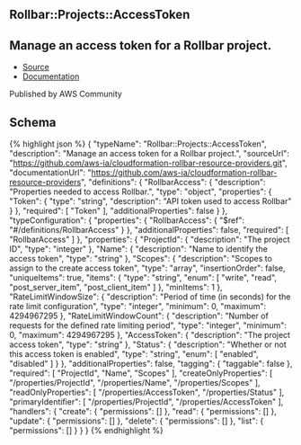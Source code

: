 
## Rollbar::Projects::AccessToken

## Manage an access token for a Rollbar project.

- [Source](https:&#x2F;&#x2F;github.com&#x2F;aws-ia&#x2F;cloudformation-rollbar-resource-providers.git) 
- [Documentation]()

Published by AWS Community

## Schema
{% highlight json %}
{
    "typeName": "Rollbar::Projects::AccessToken",
    "description": "Manage an access token for a Rollbar project.",
    "sourceUrl": "https://github.com/aws-ia/cloudformation-rollbar-resource-providers.git",
    "documentationUrl": "https://github.com/aws-ia/cloudformation-rollbar-resource-providers",
    "definitions": {
        "RollbarAccess": {
            "description": "Properties needed to access Rollbar.",
            "type": "object",
            "properties": {
                "Token": {
                    "type": "string",
                    "description": "API token used to access Rollbar"
                }
            },
            "required": [
                "Token"
            ],
            "additionalProperties": false
        }
    },
    "typeConfiguration": {
        "properties": {
            "RollbarAccess": {
                "$ref": "#/definitions/RollbarAccess"
            }
        },
        "additionalProperties": false,
        "required": [
            "RollbarAccess"
        ]
    },
    "properties": {
        "ProjectId": {
            "description": "The project ID",
            "type": "integer"
        },
        "Name": {
            "description": "Name to identify the access token",
            "type": "string"
        },
        "Scopes": {
            "description": "Scopes to assign to the create access token",
            "type": "array",
            "insertionOrder": false,
            "uniqueItems": true,
            "items": {
                "type": "string",
                "enum": [
                    "write",
                    "read",
                    "post_server_item",
                    "post_client_item"
                ]
            },
            "minItems": 1
        },
        "RateLimitWindowSize": {
            "description": "Period of time (in seconds) for the rate limit configuration",
            "type": "integer",
            "minimum": 0,
            "maximum": 4294967295
        },
        "RateLimitWindowCount": {
            "description": "Number of requests for the defined rate limiting period",
            "type": "integer",
            "minimum": 0,
            "maximum": 4294967295
        },
        "AccessToken": {
            "description": "The project access token",
            "type": "string"
        },
        "Status": {
            "description": "Whether or not this access token is enabled",
            "type": "string",
            "enum": [
                "enabled",
                "disabled"
            ]
        }
    },
    "additionalProperties": false,
    "tagging": {
        "taggable": false
    },
    "required": [
        "ProjectId",
        "Name",
        "Scopes"
    ],
    "createOnlyProperties": [
        "/properties/ProjectId",
        "/properties/Name",
        "/properties/Scopes"
    ],
    "readOnlyProperties": [
        "/properties/AccessToken",
        "/properties/Status"
    ],
    "primaryIdentifier": [
        "/properties/ProjectId",
        "/properties/AccessToken"
    ],
    "handlers": {
        "create": {
            "permissions": []
        },
        "read": {
            "permissions": []
        },
        "update": {
            "permissions": []
        },
        "delete": {
            "permissions": []
        },
        "list": {
            "permissions": []
        }
    }
}
{% endhighlight %}
